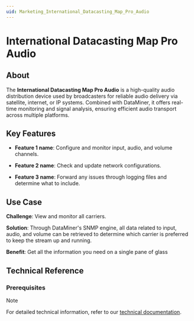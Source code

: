 ```yaml
---
uid: Marketing_International_Datacasting_Map_Pro_Audio
---
```


# International Datacasting Map Pro Audio

## About

The **International Datacasting Map Pro Audio** is a high-quality audio distribution device used by broadcasters for reliable audio delivery via satellite, internet, or IP systems. Combined with DataMiner, it offers real-time monitoring and signal analysis, ensuring efficient audio transport across multiple platforms.

## Key Features

- **Feature 1 name**: Configure and monitor input, audio, and volume channels.

- **Feature 2 name**: Check and update network configurations.

- **Feature 3 name**: Forward any issues through logging files and determine what to include.

## Use Case

**Challenge**: View and monitor all carriers.

**Solution**: Through DataMiner's SNMP engine, all data related to input, audio, and volume can be retrieved to determine which carrier is preferred to keep the stream up and running.

**Benefit**: Get all the information you need on a single pane of glass

## Technical Reference

### Prerequisites

> [!NOTE]
> For detailed technical information, refer to our [technical documentation](xref:Connector_help_International_Datacasting_Map_Pro_Audio).